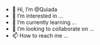 - 👋 Hi, I’m @Quiada
- 👀 I’m interested in ...
- 🌱 I’m currently learning ...
- 💞️ I’m looking to collaborate on ...
- 📫 How to reach me ...

<!---
Quiada/Quiada is a ✨ special ✨ repository because its `README.md` (this file) appears on your GitHub profile.
You can click the Preview link to take a look at your changes.
--->
